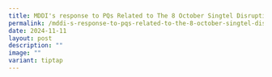 ```yaml
---
title: MDDI's response to PQs Related to The 8 October Singtel Disruption
permalink: /mddi-s-response-to-pqs-related-to-the-8-october-singtel-disruption/
date: 2024-11-11
layout: post
description: ""
image: ""
variant: tiptap
---
```

<p></p>
